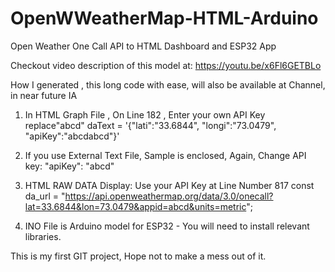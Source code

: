 # OpenWWeatherMap-HTML-Arduino
Open Weather One Call API to HTML Dashboard and ESP32 App

Checkout video description of this model at:
https://youtu.be/x6Fl6GETBLo

How I generated , this long code with ease, will also be available at Channel, in near future IA

1) In HTML Graph File , On Line 182 , Enter your own API Key replace"abcd"
    daText = '{"lati":"33.6844", "longi":"73.0479", "apiKey":"abcdabcd"}'
2) If you use External Text File, Sample is enclosed, Again, Change API key: "apiKey": "abcd"

3) HTML RAW DATA Display: Use your API Key at Line Number 817
    const da_url = "https://api.openweathermap.org/data/3.0/onecall?lat=33.6844&lon=73.0479&appid=abcd&units=metric";

3) INO File is Arduino model for ESP32 - You will need to install relevant  libraries.

This is my first GIT project, Hope not to make a mess out of it.